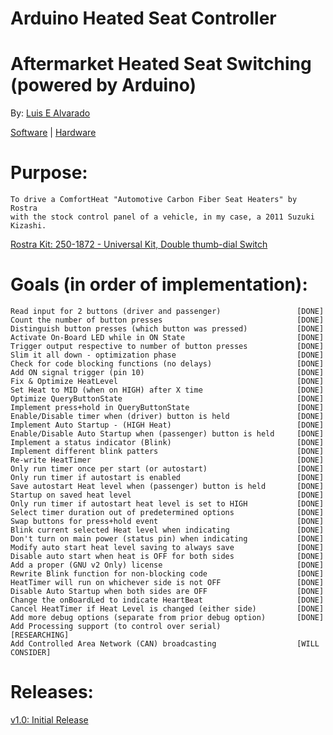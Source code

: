 # Arduino Heated Seat Controller
# Aftermarket Heated Seat Switching (powered by Arduino)
  By: [Luis E Alvarado](mailto:admin@avnet.ws)
  
  [Software](https://github.com/avluis/ArduinoHeatedSeatController) | 
  [Hardware](https://github.com/avluis/ArduinoHeatedSeatController-Hardware)

# Purpose:
	To drive a ComfortHeat "Automotive Carbon Fiber Seat Heaters" by Rostra
	with the stock control panel of a vehicle, in my case, a 2011 Suzuki Kizashi.
   [Rostra Kit: 250-1872 - Universal Kit, Double thumb-dial Switch](http://www.rostra.com/manuals/250-1870_Form5261.pdf)
  
# Goals (in order of implementation):
    Read input for 2 buttons (driver and passenger)					[DONE]
	Count the number of button presses								[DONE]
	Distinguish button presses (which button was pressed)			[DONE]
	Activate On-Board LED while in ON State							[DONE]
	Trigger output respective to number of button presses			[DONE]
	Slim it all down - optimization phase							[DONE]
	Check for code blocking functions (no delays)					[DONE]
	Add ON signal trigger (pin 10)									[DONE]
	Fix & Optimize HeatLevel										[DONE]
	Set Heat to MID (when on HIGH) after X time						[DONE]
	Optimize QueryButtonState										[DONE]
	Implement press+hold in QueryButtonState						[DONE]
	Enable/Disable timer when (driver) button is held				[DONE]
	Implement Auto Startup - (HIGH Heat)							[DONE]
	Enable/Disable Auto Startup when (passenger) button is held		[DONE]
	Implement a status indicator (Blink)							[DONE]
	Implement different blink patters								[DONE]
	Re-write HeatTimer												[DONE]
	Only run timer once per start (or autostart)					[DONE]
	Only run timer if autostart is enabled							[DONE]
	Save autostart Heat level when (passenger) button is held		[DONE]
	Startup on saved heat level										[DONE]
	Only run timer if autostart heat level is set to HIGH			[DONE]
	Select timer duration out of predetermined options				[DONE]
	Swap buttons for press+hold event								[DONE]
	Blink current selected Heat level when indicating				[DONE]
	Don't turn on main power (status pin) when indicating			[DONE]
	Modify auto start heat level saving to always save				[DONE]
	Disable auto start when heat is OFF for both sides				[DONE]
	Add a proper (GNU v2 Only) license								[DONE]
	Rewrite Blink function for non-blocking code					[DONE]
	HeatTimer will run on whichever side is not OFF					[DONE]
	Disable Auto Startup when both sides are OFF					[DONE]
	Change the onBoardLed to indicate HeartBeat						[DONE]
	Cancel HeatTimer if Heat Level is changed (either side)			[DONE]
	Add more debug options (separate from prior debug option)		[DONE]
	Add Processing support (to control over serial)					[RESEARCHING]
	Add Controlled Area Network (CAN) broadcasting					[WILL CONSIDER]

# Releases:
  [v1.0: Initial Release](https://github.com/avluis/ArduinoHeatedSeatController/releases/tag/v1.0)